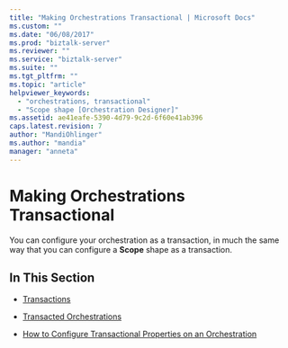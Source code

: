 ```yaml
---
title: "Making Orchestrations Transactional | Microsoft Docs"
ms.custom: ""
ms.date: "06/08/2017"
ms.prod: "biztalk-server"
ms.reviewer: ""
ms.service: "biztalk-server"
ms.suite: ""
ms.tgt_pltfrm: ""
ms.topic: "article"
helpviewer_keywords: 
  - "orchestrations, transactional"
  - "Scope shape [Orchestration Designer]"
ms.assetid: ae41eafe-5390-4d79-9c2d-6f60e41ab396
caps.latest.revision: 7
author: "MandiOhlinger"
ms.author: "mandia"
manager: "anneta"
---
```

# Making Orchestrations Transactional
You can configure your orchestration as a transaction, in much the same way that you can configure a **Scope** shape as a transaction.  
  
## In This Section  
  
-   [Transactions](../core/transactions.md)  
  
-   [Transacted Orchestrations](../core/transacted-orchestrations.md)  
  
-   [How to Configure Transactional Properties on an Orchestration](../core/how-to-configure-transactional-properties-on-an-orchestration.md)